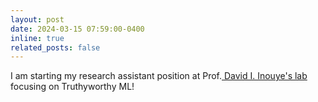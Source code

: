 ```yaml
---
layout: post
date: 2024-03-15 07:59:00-0400
inline: true
related_posts: false
---
```

I am starting my research assistant position at Prof.<a href="https://www.davidinouye.com/"> David I. Inouye's lab</a> focusing on Truthyworthy ML!
